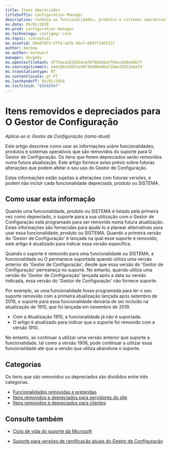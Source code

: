 ```yaml
---
title: Itens depreciados
titleSuffix: Configuration Manager
description: Conheça as funcionalidades, produtos e sistemas operativos que o Gestor de Configuração já não suporta.
ms.date: 05/01/2020
ms.prod: configuration-manager
ms.technology: configmgr-core
ms.topic: conceptual
ms.assetid: b0adf873-2ff4-4a7b-b5e7-6047f146511f
author: mestew
ms.author: mstewart
manager: dougeby
ms.openlocfilehash: 9f73aea26292bdcbf6f0d288aff05ec849e0db77
ms.sourcegitcommit: a4ec80c5dd51e40f3b468e96a71bbe29222ebafd
ms.translationtype: MT
ms.contentlocale: pt-PT
ms.lasthandoff: 05/01/2020
ms.locfileid: "82692947"
---
```

# <a name="removed-and-deprecated-items-for-configuration-manager"></a>Itens removidos e depreciados para O Gestor de Configuração

*Aplica-se a: Gestor de Configuração (ramo atual)*

Este artigo descreve como usar as informações sobre funcionalidades, produtos e sistemas operativos que são removidos do suporte para O Gestor de Configuração. Os itens que forem depreciados serão removidos numa futura atualização. Este artigo fornece aviso prévio sobre futuras alterações que podem afetar o seu uso do Gestor de Configuração.  

Estas informações estão sujeitas a alterações com futuras versões, e podem não incluir cada funcionalidade depreciada, produto ou SISTEMA.  

## <a name="how-to-use-this-information"></a>Como usar esta informação

Quando uma funcionalidade, produto ou SISTEMA é listado pela primeira vez como depreciado, o suporte para a sua utilização com o Gestor de Configuração está programado para ser removido numa futura atualização. Estas informações são fornecidas para ajudá-lo a planear alternativas para usar essa funcionalidade, produto ou SISTEMA. Quando a primeira versão do 'Gestor de Configuração' é lançada na qual esse suporte é removido, este artigo é atualizado para indicar essa versão específica.  

Quando o suporte é removido para uma funcionalidade ou SISTEMA, a funcionalidade ou O permanece suportada quando utiliza uma versão anterior do 'Gestor de Configuração', desde que essa versão do 'Gestor de Configuração' permaneça no suporte. No entanto, quando utiliza uma versão do 'Gestor de Configuração' lançada após a data ou versão indicada, essa versão do 'Gestor de Configuração' não fornece suporte.

Por exemplo, se uma funcionalidade fosse programada para ter o seu suporte removido com a primeira atualização lançada após setembro de 2019, o suporte para essa funcionalidade deixaria de ser incluído na atualização de 1910, que foi lançada em novembro de 2019.

- Com a Atualização 1910, a funcionalidade já não é suportada.
- O artigo é atualizado para indicar que o suporte foi removido com a versão 1910.

No entanto, se continuar a utilizar uma versão anterior que suporte a funcionalidade, tal como a versão 1906, pode continuar a utilizar essa funcionalidade até que a versão que utiliza abandone o suporte.

## <a name="categories"></a>Categorias

Os itens que são removidos ou depreciados são divididos entre três categorias.  

- [Funcionalidades removidas e preteridas](removed-and-deprecated-cmfeatures.md)
- [Itens removidos e depreciados para servidores do site](removed-and-deprecated-server.md)
- [Itens removidos e depreciados para clientes](removed-and-deprecated-client.md)

## <a name="see-also"></a>Consulte também

- [Ciclo de vida do suporte da Microsoft](https://support.microsoft.com/lifecycle)

- [Suporte para versões de ramificação atuais do Gestor de Configuração](../../../servers/manage/current-branch-versions-supported.md)
